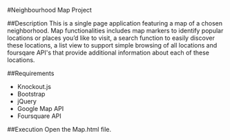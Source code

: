 #Neighbourhood Map Project

##Description
This is a single page application featuring a map of a chosen neighborhood.
Map functionalities includes map markers to identify popular locations or
places you’d like to visit, a search function to easily discover these
locations, a list view to support simple browsing of all locations and
foursqare API's that provide additional information about each of these
locations.

##Requirements
  - Knockout.js
  - Bootstrap
  - jQuery
  - Google Map API
  - Foursquare API

##Execution
Open the Map.html file.

